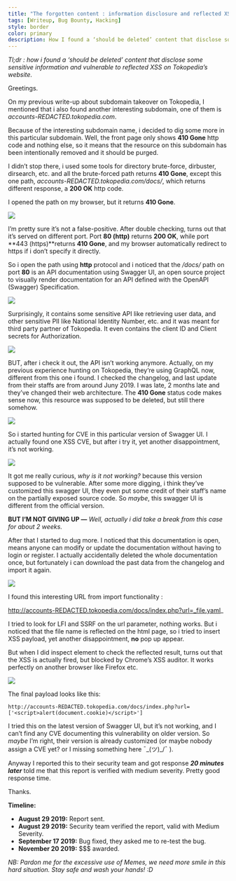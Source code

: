 ```yaml
---
title: "The forgotten content : information disclosure and reflected XSS on Tokopedia"
tags: [Writeup, Bug Bounty, Hacking]
style: border
color: primary
description: How I found a ‘should be deleted’ content that disclose some sensitive information and vulnerable to reflected XSS on Tokopedia’s website.
---
```


_Tl;dr : how i found a ‘should be deleted’ content that disclose some sensitive information and vulnerable to reflected XSS on Tokopedia’s website._

Greetings.

On my previous write-up about subdomain takeover on Tokopedia, I mentioned that i also found another interesting subdomain, one of them is _accounts-REDACTED.tokopedia.com_.

Because of the interesting subdomain name, i decided to dig some more in this particular subdomain. Well, the front page only shows **410 Gone** http code and nothing else, so it means that the resource on this subdomain has been intentionally removed and it should be purged.

I didn’t stop there, i used some tools for directory brute-force, dirbuster, dirsearch, etc. and all the brute-forced path returns **410 Gone**, except this one  path, _accounts-REDACTED.tokopedia.com/docs/_, which returns different response, a **200 OK** http code.

I opened the path on my browser, but it returns **410 Gone**.

![](https://miro.medium.com/v2/resize:fit:875/1*3ck1KSO_my7JzsPbpkiaIw.jpeg)

I’m pretty sure it’s not a false-positive. After double checking, turns out that it’s served on different port. Port **80 (http)** returns **200 OK**, while port **443 (https)**returns **410 Gone**, and my browser automatically redirect to https if i don’t specify it directly.

So i open the path using **http** protocol and i noticed that the _/docs/_ path on port **80** is an API documentation using Swagger UI, an open source project to visually render documentation for an API defined with the OpenAPI (Swagger) Specification.

![](https://miro.medium.com/v2/resize:fit:875/1*l6v0n7yHBllc3jRb3Z4GvQ.png)

Surprisingly, it contains some sensitive API like retrieving user data, and other sensitive PII like National Identity Number, etc. and it was meant for third party partner of Tokopedia. It even contains the client ID and Client secrets for Authorization.

![](https://miro.medium.com/v2/resize:fit:623/1*feTyBpnCJReRvq5xAUjyDw.gif)

BUT, after i check it out, the API isn’t working anymore. Actually, on my previous experience hunting on Tokopedia, they‘re using GraphQL now, different from this one i found. I checked the changelog, and last update from their staffs are from around Juny 2019. I was late, 2 months late and they’ve changed their web architecture. The **410 Gone** status code makes sense now, this resource was supposed to be deleted, but still there somehow.

![](https://miro.medium.com/v2/resize:fit:875/1*3Tx7a91Flz6iFokj7Gi3vg.jpeg)

So i started hunting for CVE in this particular version of Swagger UI. I actually found one XSS CVE, but after i try it, yet another disappointment, it’s not working.

![](https://miro.medium.com/v2/resize:fit:850/1*H2NsulI7l1Nu0PQAoYtIng.jpeg)

It got me really curious, _why is it not working?_ because this version supposed to be vulnerable.  After some more digging, i think they’ve customized this swagger UI, they even put some credit of their staff’s name on the partially exposed source code. So _maybe_, this swagger UI is different from the official version.

**BUT I‘M NOT GIVING UP —** _Well, actually i did take a break from this case for about 2 weeks._

After that I started to dug more. I noticed that this documentation is open, means anyone can modify or update the documentation without having to login or register. I actually accidentally deleted the whole documentation once, but fortunately i can download the past data from the changelog and import it again.

![](https://miro.medium.com/v2/resize:fit:281/1*mCX65MYG1UAq-Yd9cPjTlg.jpeg)

I found this interesting URL from import functionality :

http://accounts-REDACTED.tokopedia.com/docs/index.php?url=_file.yaml_

I tried to look for LFI and SSRF on the url parameter, nothing works. But i noticed that the file name is reflected on the html page, so i tried to insert XSS payload, yet another disappointment, **no** pop up appear.

But when I did inspect element to check the reflected result, turns out that the XSS is actually fired, but blocked by Chrome’s XSS auditor. It works perfectly on another browser like Firefox etc.

![](https://miro.medium.com/v2/resize:fit:875/1*F9Isu7SR7tz2o5PapphE4g.png)

The final payload looks like this:

`http://accounts-REDACTED.tokopedia.com/docs/index.php?url=['<script>alert(document.cookie)</script>']`

I tried this on the latest version of Swagger UI, but it’s not working, and I can’t find any CVE documenting this vulnerability on older version. So _maybe_ I’m right, their version is already customized (or maybe nobody assign a CVE yet? or I missing something here ¯\_(ツ)_/¯ ).

Anyway I reported this to their security team and got response **_20 minutes later_** told me that this report is verified with medium severity. Pretty good response time.

Thanks.

**Timeline:**

-   **August 29 2019:** Report sent.
-   **August 29 2019:** Security team verified the report, valid with Medium Severity.
-   **September 17 2019:** Bug fixed, they asked me to re-test the bug.
-   **November 20 2019:** $$$ awarded.

_NB: Pardon me for the excessive use of Memes, we need more smile in this hard situation. Stay safe and wash your hands! :D_
